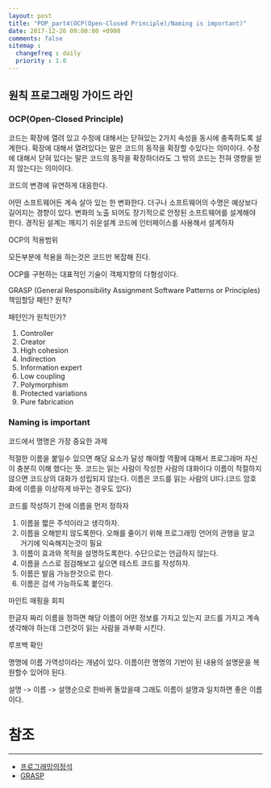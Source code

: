 ```yaml
---
layout: post
title: "POP_part4(OCP(Open-Closed Principle)/Naming is important)"
date: 2017-12-26 09:00:00 +0900
comments: false
sitemap :
  changefreq : daily
  priority : 1.0
---
```


## 원칙 프로그래밍 가이드 라인

### OCP(Open-Closed Principle)

코드는 확장에 열려 있고 수정에 대해서는 닫혀있는 2가지 속성을 동시에 충족하도록 설계한다.
확장에 대해서 열려있다는 말은 코드의 동작을 확장할 수있다는 의미이다.
수정에 대해서 닫혀 있다는 말은 코드의 동작을 확장하더라도 그 밖의 코드는 전혀 영향을 받지 않는다는 의미이다.

코드의 변경에 유연하게 대응한다.

어떤 소프트웨어든 계속 살아 있는 한 변화한다. 더구나 소프트웨어의 수명은 예상보다 길어지는 경향이 있다.
변화의 노출 되어도 장기적으로 안정된 소프트웨어를 설계해야 한다.
경직된 설계는 깨지기 쉬운설계
코드에 인터페이스를 사용해서 설계하자

OCP의 적용범위

모든부분에 적용을 하는것은 코드만 복잡해 진다.

OCP를 구현하는 대표적인 기술이 객체지향의 다형성이다.

GRASP (General Responsibility Assignment Software Patterns or Principles) 책임할당 패턴? 원칙?

패턴인가 원칙인가?

1. Controller
2. Creator
3. High cohesion
4. Indirection
5. Information expert
6. Low coupling
7. Polymorphism
8. Protected variations
9. Pure fabrication

### Naming is important

코드에서 명명은 가장 중요한 과제 

적절한 이름을 붙일수 있으면 해당 요소가 달성 해야할 역활에 대해서 프로그래머 자신이 충분히 이해 했다는 뜻.
코드는 읽는 사람이 작성한 사람의 대화이다 이름이 적절하지 않으면 코드상의 대화가 성립되지 않는다.
이름은 코드를 읽는 사람의 UI다.(코드 암호화에 이름을 이상하게 바꾸는 경우도 있다)

코드를 작성하기 전에 이름을 먼저 정하자

1. 이름을 짧은 주석이라고 생각하자.
2. 이름을 오해받지 않도록한다. 오해를 줄이기 위해 프로그래밍 언어의 관행을 알고 거기에 익숙해지는것이 필요
3. 이름이 효과와 목적을 설명하도록한다. 수단으로는 언급하지 않는다.
4. 이름을 스스로 점검해보고 싶으면 테스트 코드를 작성하자.
5. 이름은 발음 가능한것으로 한다.
6. 이름은 검색 가능하도록 붙인다.

마인트 매핑을 회피

한글자 짜리 이름을 정하면 해당 이름이 어떤 정보를 가지고 있는지 코드를 가지고 계속 생각해야 하는데 그런것이 읽는 사람을 과부화 시킨다.

루프백 확인 

명명에 이름 가역성이라는 개념이 있다. 이름이란 명명의 기반이 된 내용의 설명문을 복원할수 있어야 된다.

설명 -> 이름 -> 설명순으로 한바퀴 돌았을때 그래도 이름이 설명과 일치하면 좋은 이름이다.



# 참조 
-----
* [프로그래밍의정석](http://www.yes24.com/24/Goods/55254076?Acode=101)
* [GRASP](https://en.wikipedia.org/wiki/GRASP_(object-oriented_design))